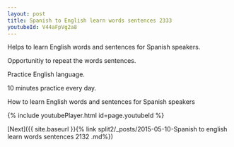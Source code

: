 ```yaml
---
layout: post
title: Spanish to English learn words sentences 2333 
youtubeId: V44aFpVg2a8
---
```

 
 
Helps to learn English words and sentences for Spanish speakers.

Opportunitiy to repeat the words sentences. 

Practice English language. 
 
10 minutes practice every day. 
 
How to learn English words and sentences for Spanish speakers 
 
{% include youtubePlayer.html id=page.youtubeId %}
 
 
[Next]({{ site.baseurl }}{% link  split2/_posts/2015-05-10-Spanish to english learn words sentences 2132 .md%})
 
